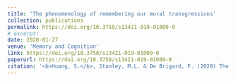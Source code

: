 ```yaml
---
title: 'The phenomenology of remembering our moral transgressions'
collection: publications
permalink: https://doi.org/10.3758/s13421-019-01009-0
# excerpt: 
date: 2020-01-27
venue: 'Memory and Cognition'
link: https://doi.org/10.3758/s13421-019-01009-0
paperurl: https://doi.org/10.3758/s13421-019-01009-0
citation: '<b>Huang, S.</b>, Stanley, M.L. & De Brigard, F. (2020) The phenomenology of remembering our moral transgressions. <i>Memory and Cognition. 48</i>, 277–286.'
---
```

